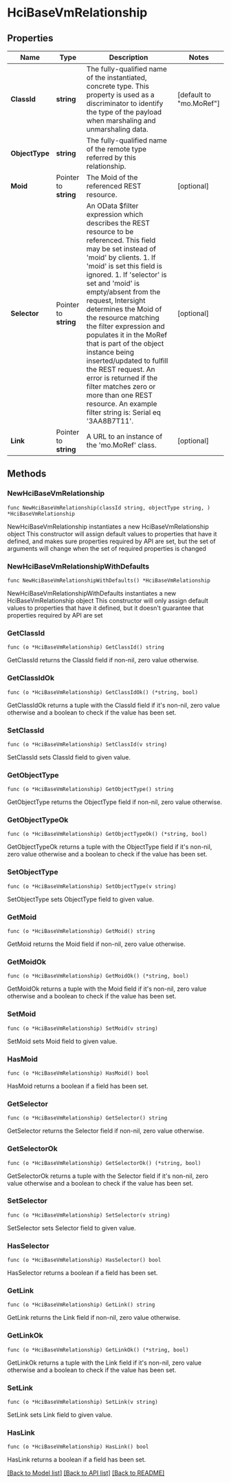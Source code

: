 # HciBaseVmRelationship

## Properties

Name | Type | Description | Notes
------------ | ------------- | ------------- | -------------
**ClassId** | **string** | The fully-qualified name of the instantiated, concrete type. This property is used as a discriminator to identify the type of the payload when marshaling and unmarshaling data. | [default to "mo.MoRef"]
**ObjectType** | **string** | The fully-qualified name of the remote type referred by this relationship. | 
**Moid** | Pointer to **string** | The Moid of the referenced REST resource. | [optional] 
**Selector** | Pointer to **string** | An OData $filter expression which describes the REST resource to be referenced. This field may be set instead of &#39;moid&#39; by clients. 1. If &#39;moid&#39; is set this field is ignored. 1. If &#39;selector&#39; is set and &#39;moid&#39; is empty/absent from the request, Intersight determines the Moid of the resource matching the filter expression and populates it in the MoRef that is part of the object instance being inserted/updated to fulfill the REST request. An error is returned if the filter matches zero or more than one REST resource. An example filter string is: Serial eq &#39;3AA8B7T11&#39;. | [optional] 
**Link** | Pointer to **string** | A URL to an instance of the &#39;mo.MoRef&#39; class. | [optional] 

## Methods

### NewHciBaseVmRelationship

`func NewHciBaseVmRelationship(classId string, objectType string, ) *HciBaseVmRelationship`

NewHciBaseVmRelationship instantiates a new HciBaseVmRelationship object
This constructor will assign default values to properties that have it defined,
and makes sure properties required by API are set, but the set of arguments
will change when the set of required properties is changed

### NewHciBaseVmRelationshipWithDefaults

`func NewHciBaseVmRelationshipWithDefaults() *HciBaseVmRelationship`

NewHciBaseVmRelationshipWithDefaults instantiates a new HciBaseVmRelationship object
This constructor will only assign default values to properties that have it defined,
but it doesn't guarantee that properties required by API are set

### GetClassId

`func (o *HciBaseVmRelationship) GetClassId() string`

GetClassId returns the ClassId field if non-nil, zero value otherwise.

### GetClassIdOk

`func (o *HciBaseVmRelationship) GetClassIdOk() (*string, bool)`

GetClassIdOk returns a tuple with the ClassId field if it's non-nil, zero value otherwise
and a boolean to check if the value has been set.

### SetClassId

`func (o *HciBaseVmRelationship) SetClassId(v string)`

SetClassId sets ClassId field to given value.


### GetObjectType

`func (o *HciBaseVmRelationship) GetObjectType() string`

GetObjectType returns the ObjectType field if non-nil, zero value otherwise.

### GetObjectTypeOk

`func (o *HciBaseVmRelationship) GetObjectTypeOk() (*string, bool)`

GetObjectTypeOk returns a tuple with the ObjectType field if it's non-nil, zero value otherwise
and a boolean to check if the value has been set.

### SetObjectType

`func (o *HciBaseVmRelationship) SetObjectType(v string)`

SetObjectType sets ObjectType field to given value.


### GetMoid

`func (o *HciBaseVmRelationship) GetMoid() string`

GetMoid returns the Moid field if non-nil, zero value otherwise.

### GetMoidOk

`func (o *HciBaseVmRelationship) GetMoidOk() (*string, bool)`

GetMoidOk returns a tuple with the Moid field if it's non-nil, zero value otherwise
and a boolean to check if the value has been set.

### SetMoid

`func (o *HciBaseVmRelationship) SetMoid(v string)`

SetMoid sets Moid field to given value.

### HasMoid

`func (o *HciBaseVmRelationship) HasMoid() bool`

HasMoid returns a boolean if a field has been set.

### GetSelector

`func (o *HciBaseVmRelationship) GetSelector() string`

GetSelector returns the Selector field if non-nil, zero value otherwise.

### GetSelectorOk

`func (o *HciBaseVmRelationship) GetSelectorOk() (*string, bool)`

GetSelectorOk returns a tuple with the Selector field if it's non-nil, zero value otherwise
and a boolean to check if the value has been set.

### SetSelector

`func (o *HciBaseVmRelationship) SetSelector(v string)`

SetSelector sets Selector field to given value.

### HasSelector

`func (o *HciBaseVmRelationship) HasSelector() bool`

HasSelector returns a boolean if a field has been set.

### GetLink

`func (o *HciBaseVmRelationship) GetLink() string`

GetLink returns the Link field if non-nil, zero value otherwise.

### GetLinkOk

`func (o *HciBaseVmRelationship) GetLinkOk() (*string, bool)`

GetLinkOk returns a tuple with the Link field if it's non-nil, zero value otherwise
and a boolean to check if the value has been set.

### SetLink

`func (o *HciBaseVmRelationship) SetLink(v string)`

SetLink sets Link field to given value.

### HasLink

`func (o *HciBaseVmRelationship) HasLink() bool`

HasLink returns a boolean if a field has been set.


[[Back to Model list]](../README.md#documentation-for-models) [[Back to API list]](../README.md#documentation-for-api-endpoints) [[Back to README]](../README.md)


